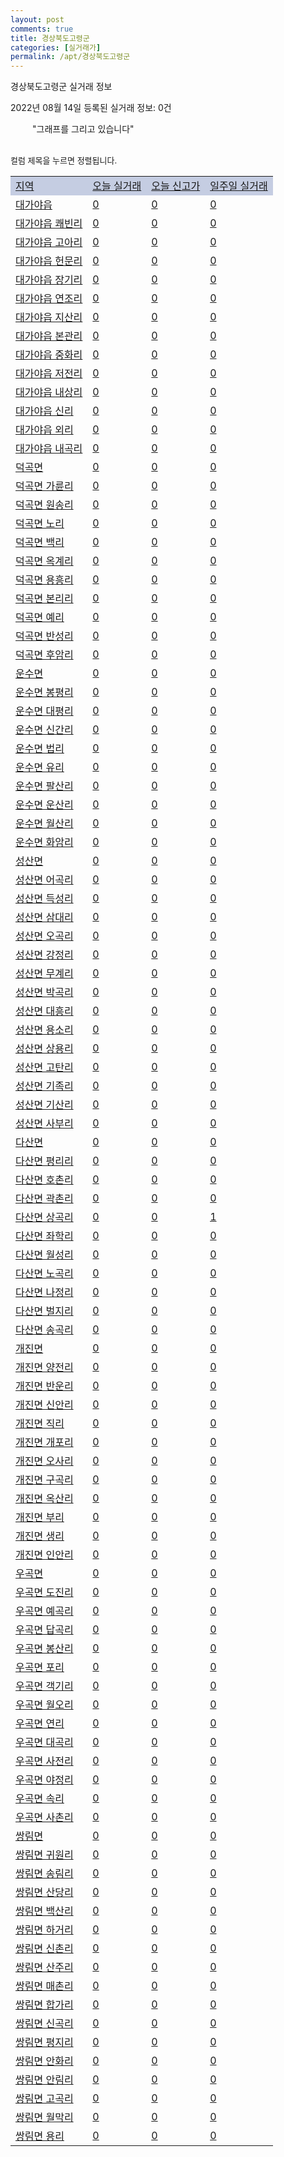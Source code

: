```yaml
---
layout: post
comments: true
title: 경상북도고령군
categories: [실거래가]
permalink: /apt/경상북도고령군
---
```


경상북도고령군 실거래 정보

2022년 08월 14일 등록된 실거래 정보: 0건

<!--<script async src="https://pagead2.googlesyndication.com/pagead/js/adsbygoogle.js?client=ca-pub-3485438051770037"
 crossorigin="anonymous"></script>-->

<script type="text/javascript">
  google.charts.load('current', {'packages':['corechart']});
  google.charts.setOnLoadCallback(drawChart);

  function drawChart() {
    var data = google.visualization.arrayToDataTable([['거래일', '매매', '전월세', '전매'], ['21-01', 1, 0, 0], ['21-02', 13, 5, 0], ['21-03', 0, 1, 0], ['21-04', 0, 1, 0], ['21-05', 0, 1, 0], ['21-06', 0, 1, 0], ['21-07', 0, 1, 1], ['21-08', 8, 0, 3], ['21-09', 18, 9, 3], ['21-10', 19, 4, 6], ['21-11', 12, 7, 4], ['21-12', 6, 15, 0], ['22-01', 11, 6, 2], ['22-02', 6, 1, 0], ['22-03', 6, 14, 0], ['22-04', 12, 3, 1], ['22-05', 13, 2, 0], ['22-06', 4, 2, 1], ['22-07', 10, 6, 4], ['22-08', 2, 0, 1]]);

    var options = {
      title: '최근 1년간 유형별 거래량 추이',
      legend: { position: 'bottom' }
    };

    setTimeout(function() {
        var chart = new google.visualization.LineChart(document.getElementById('columnchart_material'));
        chart.draw(data, (options));
        document.getElementById('loading').style.display = 'none';
        var dayLabel = (new Date()).getDay();
        if (dayLabel < 2) {
            sorttable.innerSortFunction.apply(document.getElementById('week'), []);
            sorttable.innerSortFunction.apply(document.getElementById('week'), []);        
        }
        else {
            sorttable.innerSortFunction.apply(document.getElementById('today'), []);
            sorttable.innerSortFunction.apply(document.getElementById('today'), []);
        }
    }, 200);

  }
</script>

<div id="loading" style="z-index:20; display: block; margin-left: 35px">"그래프를 그리고 있습니다"</div>
<div id="columnchart_material" style="width: 95%; margin-left: -35px; display: block"></div>
<!--<div style="width: 95%; margin-left: -35px; display: block">
      <script async src="https://pagead2.googlesyndication.com/pagead/js/adsbygoogle.js?client=ca-pub-3485438051770037"
          crossorigin="anonymous"></script>
      <ins class="adsbygoogle"
          style="display:block"
          data-ad-format="fluid"
          data-ad-layout-key="-fb+5w+4e-db+86"
          data-ad-client="ca-pub-3485438051770037"
          data-ad-slot="1827090281"></ins>
      <script>
          (adsbygoogle = window.adsbygoogle || []).push({});
      </script>
</div>-->
<br>

<font size='small' style='font-size: small;'>컬럼 제목을 누르면 정렬됩니다.</font>
<table class="sortable">
  <tr style='background-color: rgba(114, 132, 186,0.4);'>
    <td id="region"><a href="#">지역</a></td>
    <td id="today"><a href="#">오늘 실거래</a></td>
    <td id="today_new"><a href="#">오늘 신고가</a></td>
    <td id="week"><a href="#">일주일 실거래</a></td>
  </tr>

  
  <tr class="item">
    <td><a href="경상북도고령군대가야읍">대가야읍</a></td>
    <td><a href="경상북도고령군대가야읍">0</a></td>
    <td><a href="경상북도고령군대가야읍">0</a></td>
    <td><a href="경상북도고령군대가야읍">0</a></td>
  </tr>
    

  <tr class="item">
    <td><a href="경상북도고령군대가야읍쾌빈리">대가야읍 쾌빈리</a></td>
    <td><a href="경상북도고령군대가야읍쾌빈리">0</a></td>
    <td><a href="경상북도고령군대가야읍쾌빈리">0</a></td>
    <td><a href="경상북도고령군대가야읍쾌빈리">0</a></td>
  </tr>
    

  <tr class="item">
    <td><a href="경상북도고령군대가야읍고아리">대가야읍 고아리</a></td>
    <td><a href="경상북도고령군대가야읍고아리">0</a></td>
    <td><a href="경상북도고령군대가야읍고아리">0</a></td>
    <td><a href="경상북도고령군대가야읍고아리">0</a></td>
  </tr>
    

  <tr class="item">
    <td><a href="경상북도고령군대가야읍헌문리">대가야읍 헌문리</a></td>
    <td><a href="경상북도고령군대가야읍헌문리">0</a></td>
    <td><a href="경상북도고령군대가야읍헌문리">0</a></td>
    <td><a href="경상북도고령군대가야읍헌문리">0</a></td>
  </tr>
    

  <tr class="item">
    <td><a href="경상북도고령군대가야읍장기리">대가야읍 장기리</a></td>
    <td><a href="경상북도고령군대가야읍장기리">0</a></td>
    <td><a href="경상북도고령군대가야읍장기리">0</a></td>
    <td><a href="경상북도고령군대가야읍장기리">0</a></td>
  </tr>
    

  <tr class="item">
    <td><a href="경상북도고령군대가야읍연조리">대가야읍 연조리</a></td>
    <td><a href="경상북도고령군대가야읍연조리">0</a></td>
    <td><a href="경상북도고령군대가야읍연조리">0</a></td>
    <td><a href="경상북도고령군대가야읍연조리">0</a></td>
  </tr>
    

  <tr class="item">
    <td><a href="경상북도고령군대가야읍지산리">대가야읍 지산리</a></td>
    <td><a href="경상북도고령군대가야읍지산리">0</a></td>
    <td><a href="경상북도고령군대가야읍지산리">0</a></td>
    <td><a href="경상북도고령군대가야읍지산리">0</a></td>
  </tr>
    

  <tr class="item">
    <td><a href="경상북도고령군대가야읍본관리">대가야읍 본관리</a></td>
    <td><a href="경상북도고령군대가야읍본관리">0</a></td>
    <td><a href="경상북도고령군대가야읍본관리">0</a></td>
    <td><a href="경상북도고령군대가야읍본관리">0</a></td>
  </tr>
    

  <tr class="item">
    <td><a href="경상북도고령군대가야읍중화리">대가야읍 중화리</a></td>
    <td><a href="경상북도고령군대가야읍중화리">0</a></td>
    <td><a href="경상북도고령군대가야읍중화리">0</a></td>
    <td><a href="경상북도고령군대가야읍중화리">0</a></td>
  </tr>
    

  <tr class="item">
    <td><a href="경상북도고령군대가야읍저전리">대가야읍 저전리</a></td>
    <td><a href="경상북도고령군대가야읍저전리">0</a></td>
    <td><a href="경상북도고령군대가야읍저전리">0</a></td>
    <td><a href="경상북도고령군대가야읍저전리">0</a></td>
  </tr>
    

  <tr class="item">
    <td><a href="경상북도고령군대가야읍내상리">대가야읍 내상리</a></td>
    <td><a href="경상북도고령군대가야읍내상리">0</a></td>
    <td><a href="경상북도고령군대가야읍내상리">0</a></td>
    <td><a href="경상북도고령군대가야읍내상리">0</a></td>
  </tr>
    

  <tr class="item">
    <td><a href="경상북도고령군대가야읍신리">대가야읍 신리</a></td>
    <td><a href="경상북도고령군대가야읍신리">0</a></td>
    <td><a href="경상북도고령군대가야읍신리">0</a></td>
    <td><a href="경상북도고령군대가야읍신리">0</a></td>
  </tr>
    

  <tr class="item">
    <td><a href="경상북도고령군대가야읍외리">대가야읍 외리</a></td>
    <td><a href="경상북도고령군대가야읍외리">0</a></td>
    <td><a href="경상북도고령군대가야읍외리">0</a></td>
    <td><a href="경상북도고령군대가야읍외리">0</a></td>
  </tr>
    

  <tr class="item">
    <td><a href="경상북도고령군대가야읍내곡리">대가야읍 내곡리</a></td>
    <td><a href="경상북도고령군대가야읍내곡리">0</a></td>
    <td><a href="경상북도고령군대가야읍내곡리">0</a></td>
    <td><a href="경상북도고령군대가야읍내곡리">0</a></td>
  </tr>
    

  <tr class="item">
    <td><a href="경상북도고령군덕곡면">덕곡면</a></td>
    <td><a href="경상북도고령군덕곡면">0</a></td>
    <td><a href="경상북도고령군덕곡면">0</a></td>
    <td><a href="경상북도고령군덕곡면">0</a></td>
  </tr>
    

  <tr class="item">
    <td><a href="경상북도고령군덕곡면가륜리">덕곡면 가륜리</a></td>
    <td><a href="경상북도고령군덕곡면가륜리">0</a></td>
    <td><a href="경상북도고령군덕곡면가륜리">0</a></td>
    <td><a href="경상북도고령군덕곡면가륜리">0</a></td>
  </tr>
    

  <tr class="item">
    <td><a href="경상북도고령군덕곡면원송리">덕곡면 원송리</a></td>
    <td><a href="경상북도고령군덕곡면원송리">0</a></td>
    <td><a href="경상북도고령군덕곡면원송리">0</a></td>
    <td><a href="경상북도고령군덕곡면원송리">0</a></td>
  </tr>
    

  <tr class="item">
    <td><a href="경상북도고령군덕곡면노리">덕곡면 노리</a></td>
    <td><a href="경상북도고령군덕곡면노리">0</a></td>
    <td><a href="경상북도고령군덕곡면노리">0</a></td>
    <td><a href="경상북도고령군덕곡면노리">0</a></td>
  </tr>
    

  <tr class="item">
    <td><a href="경상북도고령군덕곡면백리">덕곡면 백리</a></td>
    <td><a href="경상북도고령군덕곡면백리">0</a></td>
    <td><a href="경상북도고령군덕곡면백리">0</a></td>
    <td><a href="경상북도고령군덕곡면백리">0</a></td>
  </tr>
    

  <tr class="item">
    <td><a href="경상북도고령군덕곡면옥계리">덕곡면 옥계리</a></td>
    <td><a href="경상북도고령군덕곡면옥계리">0</a></td>
    <td><a href="경상북도고령군덕곡면옥계리">0</a></td>
    <td><a href="경상북도고령군덕곡면옥계리">0</a></td>
  </tr>
    

  <tr class="item">
    <td><a href="경상북도고령군덕곡면용흥리">덕곡면 용흥리</a></td>
    <td><a href="경상북도고령군덕곡면용흥리">0</a></td>
    <td><a href="경상북도고령군덕곡면용흥리">0</a></td>
    <td><a href="경상북도고령군덕곡면용흥리">0</a></td>
  </tr>
    

  <tr class="item">
    <td><a href="경상북도고령군덕곡면본리리">덕곡면 본리리</a></td>
    <td><a href="경상북도고령군덕곡면본리리">0</a></td>
    <td><a href="경상북도고령군덕곡면본리리">0</a></td>
    <td><a href="경상북도고령군덕곡면본리리">0</a></td>
  </tr>
    

  <tr class="item">
    <td><a href="경상북도고령군덕곡면예리">덕곡면 예리</a></td>
    <td><a href="경상북도고령군덕곡면예리">0</a></td>
    <td><a href="경상북도고령군덕곡면예리">0</a></td>
    <td><a href="경상북도고령군덕곡면예리">0</a></td>
  </tr>
    

  <tr class="item">
    <td><a href="경상북도고령군덕곡면반성리">덕곡면 반성리</a></td>
    <td><a href="경상북도고령군덕곡면반성리">0</a></td>
    <td><a href="경상북도고령군덕곡면반성리">0</a></td>
    <td><a href="경상북도고령군덕곡면반성리">0</a></td>
  </tr>
    

  <tr class="item">
    <td><a href="경상북도고령군덕곡면후암리">덕곡면 후암리</a></td>
    <td><a href="경상북도고령군덕곡면후암리">0</a></td>
    <td><a href="경상북도고령군덕곡면후암리">0</a></td>
    <td><a href="경상북도고령군덕곡면후암리">0</a></td>
  </tr>
    

  <tr class="item">
    <td><a href="경상북도고령군운수면">운수면</a></td>
    <td><a href="경상북도고령군운수면">0</a></td>
    <td><a href="경상북도고령군운수면">0</a></td>
    <td><a href="경상북도고령군운수면">0</a></td>
  </tr>
    

  <tr class="item">
    <td><a href="경상북도고령군운수면봉평리">운수면 봉평리</a></td>
    <td><a href="경상북도고령군운수면봉평리">0</a></td>
    <td><a href="경상북도고령군운수면봉평리">0</a></td>
    <td><a href="경상북도고령군운수면봉평리">0</a></td>
  </tr>
    

  <tr class="item">
    <td><a href="경상북도고령군운수면대평리">운수면 대평리</a></td>
    <td><a href="경상북도고령군운수면대평리">0</a></td>
    <td><a href="경상북도고령군운수면대평리">0</a></td>
    <td><a href="경상북도고령군운수면대평리">0</a></td>
  </tr>
    

  <tr class="item">
    <td><a href="경상북도고령군운수면신간리">운수면 신간리</a></td>
    <td><a href="경상북도고령군운수면신간리">0</a></td>
    <td><a href="경상북도고령군운수면신간리">0</a></td>
    <td><a href="경상북도고령군운수면신간리">0</a></td>
  </tr>
    

  <tr class="item">
    <td><a href="경상북도고령군운수면법리">운수면 법리</a></td>
    <td><a href="경상북도고령군운수면법리">0</a></td>
    <td><a href="경상북도고령군운수면법리">0</a></td>
    <td><a href="경상북도고령군운수면법리">0</a></td>
  </tr>
    

  <tr class="item">
    <td><a href="경상북도고령군운수면유리">운수면 유리</a></td>
    <td><a href="경상북도고령군운수면유리">0</a></td>
    <td><a href="경상북도고령군운수면유리">0</a></td>
    <td><a href="경상북도고령군운수면유리">0</a></td>
  </tr>
    

  <tr class="item">
    <td><a href="경상북도고령군운수면팔산리">운수면 팔산리</a></td>
    <td><a href="경상북도고령군운수면팔산리">0</a></td>
    <td><a href="경상북도고령군운수면팔산리">0</a></td>
    <td><a href="경상북도고령군운수면팔산리">0</a></td>
  </tr>
    

  <tr class="item">
    <td><a href="경상북도고령군운수면운산리">운수면 운산리</a></td>
    <td><a href="경상북도고령군운수면운산리">0</a></td>
    <td><a href="경상북도고령군운수면운산리">0</a></td>
    <td><a href="경상북도고령군운수면운산리">0</a></td>
  </tr>
    

  <tr class="item">
    <td><a href="경상북도고령군운수면월산리">운수면 월산리</a></td>
    <td><a href="경상북도고령군운수면월산리">0</a></td>
    <td><a href="경상북도고령군운수면월산리">0</a></td>
    <td><a href="경상북도고령군운수면월산리">0</a></td>
  </tr>
    

  <tr class="item">
    <td><a href="경상북도고령군운수면화암리">운수면 화암리</a></td>
    <td><a href="경상북도고령군운수면화암리">0</a></td>
    <td><a href="경상북도고령군운수면화암리">0</a></td>
    <td><a href="경상북도고령군운수면화암리">0</a></td>
  </tr>
    

  <tr class="item">
    <td><a href="경상북도고령군성산면">성산면</a></td>
    <td><a href="경상북도고령군성산면">0</a></td>
    <td><a href="경상북도고령군성산면">0</a></td>
    <td><a href="경상북도고령군성산면">0</a></td>
  </tr>
    

  <tr class="item">
    <td><a href="경상북도고령군성산면어곡리">성산면 어곡리</a></td>
    <td><a href="경상북도고령군성산면어곡리">0</a></td>
    <td><a href="경상북도고령군성산면어곡리">0</a></td>
    <td><a href="경상북도고령군성산면어곡리">0</a></td>
  </tr>
    

  <tr class="item">
    <td><a href="경상북도고령군성산면득성리">성산면 득성리</a></td>
    <td><a href="경상북도고령군성산면득성리">0</a></td>
    <td><a href="경상북도고령군성산면득성리">0</a></td>
    <td><a href="경상북도고령군성산면득성리">0</a></td>
  </tr>
    

  <tr class="item">
    <td><a href="경상북도고령군성산면삼대리">성산면 삼대리</a></td>
    <td><a href="경상북도고령군성산면삼대리">0</a></td>
    <td><a href="경상북도고령군성산면삼대리">0</a></td>
    <td><a href="경상북도고령군성산면삼대리">0</a></td>
  </tr>
    

  <tr class="item">
    <td><a href="경상북도고령군성산면오곡리">성산면 오곡리</a></td>
    <td><a href="경상북도고령군성산면오곡리">0</a></td>
    <td><a href="경상북도고령군성산면오곡리">0</a></td>
    <td><a href="경상북도고령군성산면오곡리">0</a></td>
  </tr>
    

  <tr class="item">
    <td><a href="경상북도고령군성산면강정리">성산면 강정리</a></td>
    <td><a href="경상북도고령군성산면강정리">0</a></td>
    <td><a href="경상북도고령군성산면강정리">0</a></td>
    <td><a href="경상북도고령군성산면강정리">0</a></td>
  </tr>
    

  <tr class="item">
    <td><a href="경상북도고령군성산면무계리">성산면 무계리</a></td>
    <td><a href="경상북도고령군성산면무계리">0</a></td>
    <td><a href="경상북도고령군성산면무계리">0</a></td>
    <td><a href="경상북도고령군성산면무계리">0</a></td>
  </tr>
    

  <tr class="item">
    <td><a href="경상북도고령군성산면박곡리">성산면 박곡리</a></td>
    <td><a href="경상북도고령군성산면박곡리">0</a></td>
    <td><a href="경상북도고령군성산면박곡리">0</a></td>
    <td><a href="경상북도고령군성산면박곡리">0</a></td>
  </tr>
    

  <tr class="item">
    <td><a href="경상북도고령군성산면대흥리">성산면 대흥리</a></td>
    <td><a href="경상북도고령군성산면대흥리">0</a></td>
    <td><a href="경상북도고령군성산면대흥리">0</a></td>
    <td><a href="경상북도고령군성산면대흥리">0</a></td>
  </tr>
    

  <tr class="item">
    <td><a href="경상북도고령군성산면용소리">성산면 용소리</a></td>
    <td><a href="경상북도고령군성산면용소리">0</a></td>
    <td><a href="경상북도고령군성산면용소리">0</a></td>
    <td><a href="경상북도고령군성산면용소리">0</a></td>
  </tr>
    

  <tr class="item">
    <td><a href="경상북도고령군성산면상용리">성산면 상용리</a></td>
    <td><a href="경상북도고령군성산면상용리">0</a></td>
    <td><a href="경상북도고령군성산면상용리">0</a></td>
    <td><a href="경상북도고령군성산면상용리">0</a></td>
  </tr>
    

  <tr class="item">
    <td><a href="경상북도고령군성산면고탄리">성산면 고탄리</a></td>
    <td><a href="경상북도고령군성산면고탄리">0</a></td>
    <td><a href="경상북도고령군성산면고탄리">0</a></td>
    <td><a href="경상북도고령군성산면고탄리">0</a></td>
  </tr>
    

  <tr class="item">
    <td><a href="경상북도고령군성산면기족리">성산면 기족리</a></td>
    <td><a href="경상북도고령군성산면기족리">0</a></td>
    <td><a href="경상북도고령군성산면기족리">0</a></td>
    <td><a href="경상북도고령군성산면기족리">0</a></td>
  </tr>
    

  <tr class="item">
    <td><a href="경상북도고령군성산면기산리">성산면 기산리</a></td>
    <td><a href="경상북도고령군성산면기산리">0</a></td>
    <td><a href="경상북도고령군성산면기산리">0</a></td>
    <td><a href="경상북도고령군성산면기산리">0</a></td>
  </tr>
    

  <tr class="item">
    <td><a href="경상북도고령군성산면사부리">성산면 사부리</a></td>
    <td><a href="경상북도고령군성산면사부리">0</a></td>
    <td><a href="경상북도고령군성산면사부리">0</a></td>
    <td><a href="경상북도고령군성산면사부리">0</a></td>
  </tr>
    

  <tr class="item">
    <td><a href="경상북도고령군다산면">다산면</a></td>
    <td><a href="경상북도고령군다산면">0</a></td>
    <td><a href="경상북도고령군다산면">0</a></td>
    <td><a href="경상북도고령군다산면">0</a></td>
  </tr>
    

  <tr class="item">
    <td><a href="경상북도고령군다산면평리리">다산면 평리리</a></td>
    <td><a href="경상북도고령군다산면평리리">0</a></td>
    <td><a href="경상북도고령군다산면평리리">0</a></td>
    <td><a href="경상북도고령군다산면평리리">0</a></td>
  </tr>
    

  <tr class="item">
    <td><a href="경상북도고령군다산면호촌리">다산면 호촌리</a></td>
    <td><a href="경상북도고령군다산면호촌리">0</a></td>
    <td><a href="경상북도고령군다산면호촌리">0</a></td>
    <td><a href="경상북도고령군다산면호촌리">0</a></td>
  </tr>
    

  <tr class="item">
    <td><a href="경상북도고령군다산면곽촌리">다산면 곽촌리</a></td>
    <td><a href="경상북도고령군다산면곽촌리">0</a></td>
    <td><a href="경상북도고령군다산면곽촌리">0</a></td>
    <td><a href="경상북도고령군다산면곽촌리">0</a></td>
  </tr>
    

  <tr class="item">
    <td><a href="경상북도고령군다산면상곡리">다산면 상곡리</a></td>
    <td><a href="경상북도고령군다산면상곡리">0</a></td>
    <td><a href="경상북도고령군다산면상곡리">0</a></td>
    <td><a href="경상북도고령군다산면상곡리">1</a></td>
  </tr>
    

  <tr class="item">
    <td><a href="경상북도고령군다산면좌학리">다산면 좌학리</a></td>
    <td><a href="경상북도고령군다산면좌학리">0</a></td>
    <td><a href="경상북도고령군다산면좌학리">0</a></td>
    <td><a href="경상북도고령군다산면좌학리">0</a></td>
  </tr>
    

  <tr class="item">
    <td><a href="경상북도고령군다산면월성리">다산면 월성리</a></td>
    <td><a href="경상북도고령군다산면월성리">0</a></td>
    <td><a href="경상북도고령군다산면월성리">0</a></td>
    <td><a href="경상북도고령군다산면월성리">0</a></td>
  </tr>
    

  <tr class="item">
    <td><a href="경상북도고령군다산면노곡리">다산면 노곡리</a></td>
    <td><a href="경상북도고령군다산면노곡리">0</a></td>
    <td><a href="경상북도고령군다산면노곡리">0</a></td>
    <td><a href="경상북도고령군다산면노곡리">0</a></td>
  </tr>
    

  <tr class="item">
    <td><a href="경상북도고령군다산면나정리">다산면 나정리</a></td>
    <td><a href="경상북도고령군다산면나정리">0</a></td>
    <td><a href="경상북도고령군다산면나정리">0</a></td>
    <td><a href="경상북도고령군다산면나정리">0</a></td>
  </tr>
    

  <tr class="item">
    <td><a href="경상북도고령군다산면벌지리">다산면 벌지리</a></td>
    <td><a href="경상북도고령군다산면벌지리">0</a></td>
    <td><a href="경상북도고령군다산면벌지리">0</a></td>
    <td><a href="경상북도고령군다산면벌지리">0</a></td>
  </tr>
    

  <tr class="item">
    <td><a href="경상북도고령군다산면송곡리">다산면 송곡리</a></td>
    <td><a href="경상북도고령군다산면송곡리">0</a></td>
    <td><a href="경상북도고령군다산면송곡리">0</a></td>
    <td><a href="경상북도고령군다산면송곡리">0</a></td>
  </tr>
    

  <tr class="item">
    <td><a href="경상북도고령군개진면">개진면</a></td>
    <td><a href="경상북도고령군개진면">0</a></td>
    <td><a href="경상북도고령군개진면">0</a></td>
    <td><a href="경상북도고령군개진면">0</a></td>
  </tr>
    

  <tr class="item">
    <td><a href="경상북도고령군개진면양전리">개진면 양전리</a></td>
    <td><a href="경상북도고령군개진면양전리">0</a></td>
    <td><a href="경상북도고령군개진면양전리">0</a></td>
    <td><a href="경상북도고령군개진면양전리">0</a></td>
  </tr>
    

  <tr class="item">
    <td><a href="경상북도고령군개진면반운리">개진면 반운리</a></td>
    <td><a href="경상북도고령군개진면반운리">0</a></td>
    <td><a href="경상북도고령군개진면반운리">0</a></td>
    <td><a href="경상북도고령군개진면반운리">0</a></td>
  </tr>
    

  <tr class="item">
    <td><a href="경상북도고령군개진면신안리">개진면 신안리</a></td>
    <td><a href="경상북도고령군개진면신안리">0</a></td>
    <td><a href="경상북도고령군개진면신안리">0</a></td>
    <td><a href="경상북도고령군개진면신안리">0</a></td>
  </tr>
    

  <tr class="item">
    <td><a href="경상북도고령군개진면직리">개진면 직리</a></td>
    <td><a href="경상북도고령군개진면직리">0</a></td>
    <td><a href="경상북도고령군개진면직리">0</a></td>
    <td><a href="경상북도고령군개진면직리">0</a></td>
  </tr>
    

  <tr class="item">
    <td><a href="경상북도고령군개진면개포리">개진면 개포리</a></td>
    <td><a href="경상북도고령군개진면개포리">0</a></td>
    <td><a href="경상북도고령군개진면개포리">0</a></td>
    <td><a href="경상북도고령군개진면개포리">0</a></td>
  </tr>
    

  <tr class="item">
    <td><a href="경상북도고령군개진면오사리">개진면 오사리</a></td>
    <td><a href="경상북도고령군개진면오사리">0</a></td>
    <td><a href="경상북도고령군개진면오사리">0</a></td>
    <td><a href="경상북도고령군개진면오사리">0</a></td>
  </tr>
    

  <tr class="item">
    <td><a href="경상북도고령군개진면구곡리">개진면 구곡리</a></td>
    <td><a href="경상북도고령군개진면구곡리">0</a></td>
    <td><a href="경상북도고령군개진면구곡리">0</a></td>
    <td><a href="경상북도고령군개진면구곡리">0</a></td>
  </tr>
    

  <tr class="item">
    <td><a href="경상북도고령군개진면옥산리">개진면 옥산리</a></td>
    <td><a href="경상북도고령군개진면옥산리">0</a></td>
    <td><a href="경상북도고령군개진면옥산리">0</a></td>
    <td><a href="경상북도고령군개진면옥산리">0</a></td>
  </tr>
    

  <tr class="item">
    <td><a href="경상북도고령군개진면부리">개진면 부리</a></td>
    <td><a href="경상북도고령군개진면부리">0</a></td>
    <td><a href="경상북도고령군개진면부리">0</a></td>
    <td><a href="경상북도고령군개진면부리">0</a></td>
  </tr>
    

  <tr class="item">
    <td><a href="경상북도고령군개진면생리">개진면 생리</a></td>
    <td><a href="경상북도고령군개진면생리">0</a></td>
    <td><a href="경상북도고령군개진면생리">0</a></td>
    <td><a href="경상북도고령군개진면생리">0</a></td>
  </tr>
    

  <tr class="item">
    <td><a href="경상북도고령군개진면인안리">개진면 인안리</a></td>
    <td><a href="경상북도고령군개진면인안리">0</a></td>
    <td><a href="경상북도고령군개진면인안리">0</a></td>
    <td><a href="경상북도고령군개진면인안리">0</a></td>
  </tr>
    

  <tr class="item">
    <td><a href="경상북도고령군우곡면">우곡면</a></td>
    <td><a href="경상북도고령군우곡면">0</a></td>
    <td><a href="경상북도고령군우곡면">0</a></td>
    <td><a href="경상북도고령군우곡면">0</a></td>
  </tr>
    

  <tr class="item">
    <td><a href="경상북도고령군우곡면도진리">우곡면 도진리</a></td>
    <td><a href="경상북도고령군우곡면도진리">0</a></td>
    <td><a href="경상북도고령군우곡면도진리">0</a></td>
    <td><a href="경상북도고령군우곡면도진리">0</a></td>
  </tr>
    

  <tr class="item">
    <td><a href="경상북도고령군우곡면예곡리">우곡면 예곡리</a></td>
    <td><a href="경상북도고령군우곡면예곡리">0</a></td>
    <td><a href="경상북도고령군우곡면예곡리">0</a></td>
    <td><a href="경상북도고령군우곡면예곡리">0</a></td>
  </tr>
    

  <tr class="item">
    <td><a href="경상북도고령군우곡면답곡리">우곡면 답곡리</a></td>
    <td><a href="경상북도고령군우곡면답곡리">0</a></td>
    <td><a href="경상북도고령군우곡면답곡리">0</a></td>
    <td><a href="경상북도고령군우곡면답곡리">0</a></td>
  </tr>
    

  <tr class="item">
    <td><a href="경상북도고령군우곡면봉산리">우곡면 봉산리</a></td>
    <td><a href="경상북도고령군우곡면봉산리">0</a></td>
    <td><a href="경상북도고령군우곡면봉산리">0</a></td>
    <td><a href="경상북도고령군우곡면봉산리">0</a></td>
  </tr>
    

  <tr class="item">
    <td><a href="경상북도고령군우곡면포리">우곡면 포리</a></td>
    <td><a href="경상북도고령군우곡면포리">0</a></td>
    <td><a href="경상북도고령군우곡면포리">0</a></td>
    <td><a href="경상북도고령군우곡면포리">0</a></td>
  </tr>
    

  <tr class="item">
    <td><a href="경상북도고령군우곡면객기리">우곡면 객기리</a></td>
    <td><a href="경상북도고령군우곡면객기리">0</a></td>
    <td><a href="경상북도고령군우곡면객기리">0</a></td>
    <td><a href="경상북도고령군우곡면객기리">0</a></td>
  </tr>
    

  <tr class="item">
    <td><a href="경상북도고령군우곡면월오리">우곡면 월오리</a></td>
    <td><a href="경상북도고령군우곡면월오리">0</a></td>
    <td><a href="경상북도고령군우곡면월오리">0</a></td>
    <td><a href="경상북도고령군우곡면월오리">0</a></td>
  </tr>
    

  <tr class="item">
    <td><a href="경상북도고령군우곡면연리">우곡면 연리</a></td>
    <td><a href="경상북도고령군우곡면연리">0</a></td>
    <td><a href="경상북도고령군우곡면연리">0</a></td>
    <td><a href="경상북도고령군우곡면연리">0</a></td>
  </tr>
    

  <tr class="item">
    <td><a href="경상북도고령군우곡면대곡리">우곡면 대곡리</a></td>
    <td><a href="경상북도고령군우곡면대곡리">0</a></td>
    <td><a href="경상북도고령군우곡면대곡리">0</a></td>
    <td><a href="경상북도고령군우곡면대곡리">0</a></td>
  </tr>
    

  <tr class="item">
    <td><a href="경상북도고령군우곡면사전리">우곡면 사전리</a></td>
    <td><a href="경상북도고령군우곡면사전리">0</a></td>
    <td><a href="경상북도고령군우곡면사전리">0</a></td>
    <td><a href="경상북도고령군우곡면사전리">0</a></td>
  </tr>
    

  <tr class="item">
    <td><a href="경상북도고령군우곡면야정리">우곡면 야정리</a></td>
    <td><a href="경상북도고령군우곡면야정리">0</a></td>
    <td><a href="경상북도고령군우곡면야정리">0</a></td>
    <td><a href="경상북도고령군우곡면야정리">0</a></td>
  </tr>
    

  <tr class="item">
    <td><a href="경상북도고령군우곡면속리">우곡면 속리</a></td>
    <td><a href="경상북도고령군우곡면속리">0</a></td>
    <td><a href="경상북도고령군우곡면속리">0</a></td>
    <td><a href="경상북도고령군우곡면속리">0</a></td>
  </tr>
    

  <tr class="item">
    <td><a href="경상북도고령군우곡면사촌리">우곡면 사촌리</a></td>
    <td><a href="경상북도고령군우곡면사촌리">0</a></td>
    <td><a href="경상북도고령군우곡면사촌리">0</a></td>
    <td><a href="경상북도고령군우곡면사촌리">0</a></td>
  </tr>
    

  <tr class="item">
    <td><a href="경상북도고령군쌍림면">쌍림면</a></td>
    <td><a href="경상북도고령군쌍림면">0</a></td>
    <td><a href="경상북도고령군쌍림면">0</a></td>
    <td><a href="경상북도고령군쌍림면">0</a></td>
  </tr>
    

  <tr class="item">
    <td><a href="경상북도고령군쌍림면귀원리">쌍림면 귀원리</a></td>
    <td><a href="경상북도고령군쌍림면귀원리">0</a></td>
    <td><a href="경상북도고령군쌍림면귀원리">0</a></td>
    <td><a href="경상북도고령군쌍림면귀원리">0</a></td>
  </tr>
    

  <tr class="item">
    <td><a href="경상북도고령군쌍림면송림리">쌍림면 송림리</a></td>
    <td><a href="경상북도고령군쌍림면송림리">0</a></td>
    <td><a href="경상북도고령군쌍림면송림리">0</a></td>
    <td><a href="경상북도고령군쌍림면송림리">0</a></td>
  </tr>
    

  <tr class="item">
    <td><a href="경상북도고령군쌍림면산당리">쌍림면 산당리</a></td>
    <td><a href="경상북도고령군쌍림면산당리">0</a></td>
    <td><a href="경상북도고령군쌍림면산당리">0</a></td>
    <td><a href="경상북도고령군쌍림면산당리">0</a></td>
  </tr>
    

  <tr class="item">
    <td><a href="경상북도고령군쌍림면백산리">쌍림면 백산리</a></td>
    <td><a href="경상북도고령군쌍림면백산리">0</a></td>
    <td><a href="경상북도고령군쌍림면백산리">0</a></td>
    <td><a href="경상북도고령군쌍림면백산리">0</a></td>
  </tr>
    

  <tr class="item">
    <td><a href="경상북도고령군쌍림면하거리">쌍림면 하거리</a></td>
    <td><a href="경상북도고령군쌍림면하거리">0</a></td>
    <td><a href="경상북도고령군쌍림면하거리">0</a></td>
    <td><a href="경상북도고령군쌍림면하거리">0</a></td>
  </tr>
    

  <tr class="item">
    <td><a href="경상북도고령군쌍림면신촌리">쌍림면 신촌리</a></td>
    <td><a href="경상북도고령군쌍림면신촌리">0</a></td>
    <td><a href="경상북도고령군쌍림면신촌리">0</a></td>
    <td><a href="경상북도고령군쌍림면신촌리">0</a></td>
  </tr>
    

  <tr class="item">
    <td><a href="경상북도고령군쌍림면산주리">쌍림면 산주리</a></td>
    <td><a href="경상북도고령군쌍림면산주리">0</a></td>
    <td><a href="경상북도고령군쌍림면산주리">0</a></td>
    <td><a href="경상북도고령군쌍림면산주리">0</a></td>
  </tr>
    

  <tr class="item">
    <td><a href="경상북도고령군쌍림면매촌리">쌍림면 매촌리</a></td>
    <td><a href="경상북도고령군쌍림면매촌리">0</a></td>
    <td><a href="경상북도고령군쌍림면매촌리">0</a></td>
    <td><a href="경상북도고령군쌍림면매촌리">0</a></td>
  </tr>
    

  <tr class="item">
    <td><a href="경상북도고령군쌍림면합가리">쌍림면 합가리</a></td>
    <td><a href="경상북도고령군쌍림면합가리">0</a></td>
    <td><a href="경상북도고령군쌍림면합가리">0</a></td>
    <td><a href="경상북도고령군쌍림면합가리">0</a></td>
  </tr>
    

  <tr class="item">
    <td><a href="경상북도고령군쌍림면신곡리">쌍림면 신곡리</a></td>
    <td><a href="경상북도고령군쌍림면신곡리">0</a></td>
    <td><a href="경상북도고령군쌍림면신곡리">0</a></td>
    <td><a href="경상북도고령군쌍림면신곡리">0</a></td>
  </tr>
    

  <tr class="item">
    <td><a href="경상북도고령군쌍림면평지리">쌍림면 평지리</a></td>
    <td><a href="경상북도고령군쌍림면평지리">0</a></td>
    <td><a href="경상북도고령군쌍림면평지리">0</a></td>
    <td><a href="경상북도고령군쌍림면평지리">0</a></td>
  </tr>
    

  <tr class="item">
    <td><a href="경상북도고령군쌍림면안화리">쌍림면 안화리</a></td>
    <td><a href="경상북도고령군쌍림면안화리">0</a></td>
    <td><a href="경상북도고령군쌍림면안화리">0</a></td>
    <td><a href="경상북도고령군쌍림면안화리">0</a></td>
  </tr>
    

  <tr class="item">
    <td><a href="경상북도고령군쌍림면안림리">쌍림면 안림리</a></td>
    <td><a href="경상북도고령군쌍림면안림리">0</a></td>
    <td><a href="경상북도고령군쌍림면안림리">0</a></td>
    <td><a href="경상북도고령군쌍림면안림리">0</a></td>
  </tr>
    

  <tr class="item">
    <td><a href="경상북도고령군쌍림면고곡리">쌍림면 고곡리</a></td>
    <td><a href="경상북도고령군쌍림면고곡리">0</a></td>
    <td><a href="경상북도고령군쌍림면고곡리">0</a></td>
    <td><a href="경상북도고령군쌍림면고곡리">0</a></td>
  </tr>
    

  <tr class="item">
    <td><a href="경상북도고령군쌍림면월막리">쌍림면 월막리</a></td>
    <td><a href="경상북도고령군쌍림면월막리">0</a></td>
    <td><a href="경상북도고령군쌍림면월막리">0</a></td>
    <td><a href="경상북도고령군쌍림면월막리">0</a></td>
  </tr>
    

  <tr class="item">
    <td><a href="경상북도고령군쌍림면용리">쌍림면 용리</a></td>
    <td><a href="경상북도고령군쌍림면용리">0</a></td>
    <td><a href="경상북도고령군쌍림면용리">0</a></td>
    <td><a href="경상북도고령군쌍림면용리">0</a></td>
  </tr>
    


</table>


    